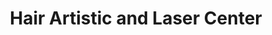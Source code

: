 ---
title: "Hair Artistic and Laser Center"
url: /halifax/hair-artistic-and-laser-center/
shop: hairdresser
---